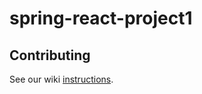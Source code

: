 # spring-react-project1

## Contributing

See our wiki [instructions](https://github.com/240408-JavaReactAWS/project-two/wiki).